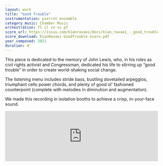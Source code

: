 ```yaml
---
layout: work
title: "Good Trouble"
instrumentation: pierrot ensemble
category_music: Chamber Music
orchestration: fl cl vn vc pf
score_url: https://issuu.com/kianravaei/docs/kian_ravaei_-_good_trouble_-_score
score_download: KianRavaei-GoodTrouble-Score.pdf
year_composed: 2021
duration: 4'
---
```

This piece is dedicated to the memory of John Lewis, who, in his roles as civil rights activist and Congressman, dedicated his life to stirring up “good trouble” in order to create world-shaking social change.

The listening menu includes stride bass, bustling dovetailed arpeggios, triumphant cello power chords, and plenty of good ol' fashioned counterpoint (complete with melodies in diminution and augmentation).

We made this recording in isolation booths to achieve a crisp, in-your-face sound.

<iframe width="100%" height="166" scrolling="no" frameborder="no" allow="autoplay" src="https://w.soundcloud.com/player/?url=https%3A//api.soundcloud.com/tracks/1179974734%3Fsecret_token%3Ds-LS5hWVM4gAf&color=%23ff5500&auto_play=false&hide_related=false&show_comments=true&show_user=true&show_reposts=false&show_teaser=true"></iframe><div style="font-size: 10px; color: #cccccc;line-break: anywhere;word-break: normal;overflow: hidden;white-space: nowrap;text-overflow: ellipsis; font-family: Interstate,Lucida Grande,Lucida Sans Unicode,Lucida Sans,Garuda,Verdana,Tahoma,sans-serif;font-weight: 100;">